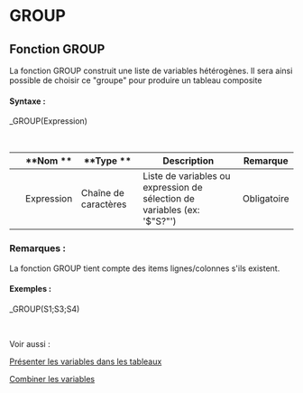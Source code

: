 # GROUP

## Fonction GROUP

La fonction GROUP construit une liste de variables hétérogènes. Il sera ainsi possible de choisir ce "groupe" pour produire un tableau composite

#### Syntaxe :&nbsp;

\_GROUP(Expression)

&nbsp;

| &nbsp; | **Nom ** | **Type ** | **Description** | **Remarque** |
| --- | --- | --- | --- | --- |
| &nbsp; | Expression | Chaîne de caractères | Liste de variables ou expression de sélection de variables (ex: '$"S?"') | Obligatoire |


### Remarques :

La fonction GROUP tient compte des items lignes/colonnes s'ils existent.

#### Exemples :

\_GROUP(S1;S3;S4)

&nbsp;

Voir aussi :&nbsp;

[Présenter les variables dans les tableaux](<Presenterlesvariablesdanslestab1.md>)

[Combiner les variables](<Combinerlesvariables1.md>)

